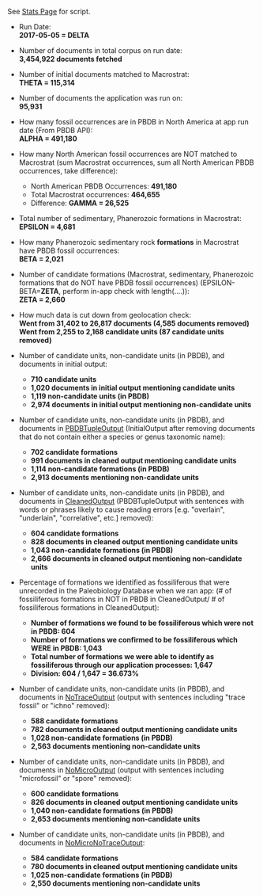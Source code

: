 See [Stats Page](https://github.com/ItoErika/PBDB_Fidelity_app/edit/master/Analysis/Stats.R) for script.

+ Run Date:\
**2017-05-05 = DELTA**
+ Number of documents in total corpus on run date:\
**3,454,922 documents fetched**
+ Number of initial documents matched to Macrostrat:\
**THETA = 115,314**
+ Number of documents the application was run on:\
**95,931**
+ How many fossil occurrences are in PBDB in North America at app run date (From PBDB API):\
**ALPHA = 491,180**
+ How many North American fossil occurrences are NOT matched to Macrostrat (sum Macrostrat occurrences, sum all North American PBDB occurrences, take difference):
    + North American PBDB Occurrences: **491,180**
    + Total Macrostrat occurrences: **464,655**
    + Difference: **GAMMA = 26,525**
+ Total number of sedimentary, Phanerozoic formations in Macrostrat:\
**EPSILON = 4,681**
+ How many  Phanerozoic sedimentary rock **formations** in Macrostrat have PBDB fossil occurrences:\
**BETA = 2,021**
+ Number of candidate formations (Macrostrat, sedimentary, Phanerozoic formations that do NOT have PBDB fossil occurrences) (EPSILON-BETA=**ZETA**, perform in-app check with length(....)):\
**ZETA = 2,660**
+ How much data is cut down from geolocation check:\
**Went from 31,402 to 26,817 documents (4,585 documents removed)**\
**Went from 2,255 to 2,168 candidate units (87 candidate units removed)**

+ Number of candidate units, non-candidate units (in PBDB), and documents in initial output:
    + **710 candidate units**
    + **1,020 documents in initial output mentioning candidate units**
    + **1,119 non-candidate units (in PBDB)**
    + **2,974 documents in initial output mentioning non-candidate units**
    
+ Number of candidate units, non-candidate units (in PBDB), and documents in [PBDBTupleOutput](https://github.com/ItoErika/PBDB_Fidelity_app/edit/master/Output_Cleaning.R) (InitialOutput after removing documents that do not contain either a species or genus taxonomic name):
    + **702 candidate formations**
    + **991 documents in cleaned output mentioning candidate units**
    + **1,114 non-candidate formations (in PBDB)**
    + **2,913 documents mentioning non-candidate units**    
    
+ Number of candidate units, non-candidate units (in PBDB), and documents in [CleanedOutput](https://github.com/ItoErika/PBDB_Fidelity_app/edit/master/Output_Cleaning.R) (PBDBTupleOutput with sentences with words or phrases likely to cause reading errors [e.g. "overlain", "underlain", "correlative", etc.] removed):
    + **604 candidate formations**
    + **828 documents in cleaned output mentioning candidate units**
    + **1,043 non-candidate formations (in PBDB)**
    + **2,666 documents in cleaned output mentioning non-candidate units**
   
+ Percentage of formations we identified as fossiliferous that were unrecorded in the Paleobiology Database when we ran app: (# of fossiliferous formations in NOT in PBDB in CleanedOutput/ # of fossiliferous formations in CleanedOutput):
    + **Number of formations we found to be fossiliferous which were not in PBDB: 604**
    + **Number of formations we confirmed to be fossiliferous which WERE in PBDB: 1,043**
    + **Total number of formations we were able to identify as fossiliferous through our application processes: 1,647**
    + **Division: 604 / 1,647 = 36.673%**

+ Number of candidate units, non-candidate units (in PBDB), and documents in [NoTraceOutput](https://github.com/ItoErika/PBDB_Fidelity_app/edit/master/Output_Cleaning.R) (output with sentences including "trace fossil" or "ichno" removed):
    + **588 candidate formations**
    + **782 documents in cleaned output mentioning candidate units**
    + **1,028 non-candidate formations (in PBDB)**
    + **2,563 documents mentioning non-candidate units**
    
+ Number of candidate units, non-candidate units (in PBDB), and documents in [NoMicroOutput](https://github.com/ItoErika/PBDB_Fidelity_app/edit/master/Output_Cleaning.R) (output with sentences including "microfossil" or "spore" removed):
    + **600 candidate formations**
    + **826 documents in cleaned output mentioning candidate units**
    + **1,040 non-candidate formations (in PBDB)**
    + **2,653 documents mentioning non-candidate units**
    
+ Number of candidate units, non-candidate units (in PBDB), and documents in [NoMicroNoTraceOutput](https://github.com/ItoErika/PBDB_Fidelity_app/edit/master/Output_Cleaning.R):
    + **584 candidate formations**
    + **780 documents in cleaned output mentioning candidate units**
    + **1,025 non-candidate formations (in PBDB)**
    + **2,550 documents mentioning non-candidate units**
    

    
